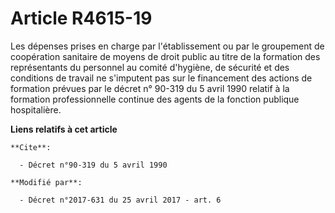 # Article R4615-19

Les dépenses prises en charge par l'établissement ou par le groupement de coopération sanitaire de moyens de droit public au
titre de la formation des représentants du personnel au comité d'hygiène, de sécurité et des conditions de travail ne
s'imputent pas sur le financement des actions de formation prévues par le décret n° 90-319 du 5 avril 1990 relatif à la
formation professionnelle continue des agents de la fonction publique hospitalière.

**Liens relatifs à cet article**

	**Cite**:

	  - Décret n°90-319 du 5 avril 1990

	**Modifié par**:

	  - Décret n°2017-631 du 25 avril 2017 - art. 6

